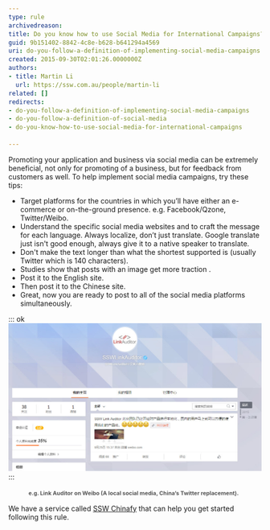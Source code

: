 ```yaml
---
type: rule
archivedreason: 
title: Do you know how to use Social Media for International Campaigns?
guid: 9b151402-8842-4c8e-b628-b641294a4569
uri: do-you-follow-a-definition-of-implementing-social-media-campaigns
created: 2015-09-30T02:01:26.0000000Z
authors:
- title: Martin Li
  url: https://ssw.com.au/people/martin-li
related: []
redirects:
- do-you-follow-a-definition-of-implementing-social-media-campaigns
- do-you-follow-a-definition-of-social-media
- do-you-know-how-to-use-social-media-for-international-campaigns

---
```


Promoting your application and business via social media can be extremely beneficial, not only for promoting of a business, but for feedback from customers as well. To help implement social media campaigns, try these tips:

<!--endintro-->

* Target platforms for the countries in which you’ll have either an e-commerce or on-the-ground presence. e.g. Facebook/Qzone, Twitter/Weibo.
* Understand the specific social media websites and to craft the message for each  language. Always localize, don’t just translate. Google translate just isn't good enough, always give it to a native speaker to translate.
* Don't make the text longer than what the shortest supported is (usually Twitter which is 140 characters).
* Studies show that posts with an image get more traction .
* Post it to the English site.
* Then post it to the Chinese site.
* Great, now you are ready to post to all of the social media platforms simultaneously.


::: ok  
![Figure:  Make sure that your social media presence covers the countries you have translated your application into](Weibo.jpg)  
:::
<dd> <span style="color:#555555;line-height:16px;font-size:11px;font-weight:bold;">              e.g. Link Auditor on Weibo (A local social media, China’s Twitter replacement)</span><span style="color:#555555;line-height:16px;font-size:11px;font-weight:bold;">. </span>  </dd>

We have a service called [SSW Chinafy](https://www.ssw.com.au/ssw/Consulting/China-Localization.aspx) that can help you get started following this rule.
